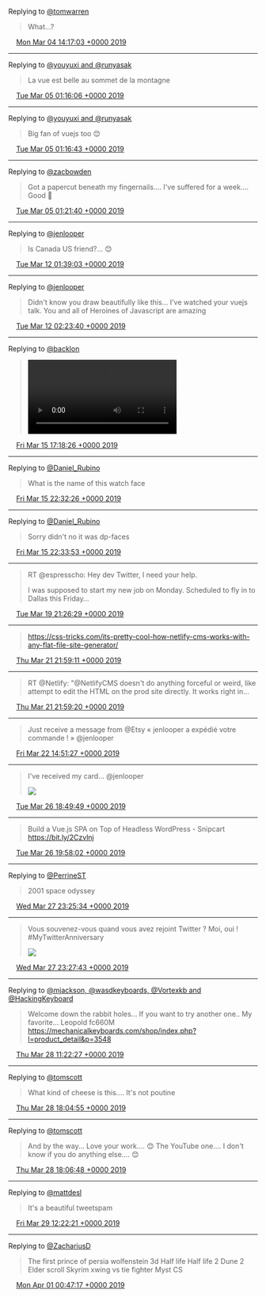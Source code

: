 Replying to [@tomwarren](https://twitter.com/tomwarren/status/1102535070735306752)

> What...?

<img src="/media/tweet.ico" width="12" /> [Mon Mar 04 14:17:03 +0000 2019](https://twitter.com/eduplessis/status/1102573675688148992)

----

Replying to [@youyuxi and @runyasak](https://twitter.com/youyuxi/status/1102727175948648448)

> La vue est belle au sommet de la montagne

<img src="/media/tweet.ico" width="12" /> [Tue Mar 05 01:16:06 +0000 2019](https://twitter.com/eduplessis/status/1102739529939800064)

----

Replying to [@youyuxi and @runyasak](https://twitter.com/youyuxi/status/1102727175948648448)

> Big fan of vuejs too 😊

<img src="/media/tweet.ico" width="12" /> [Tue Mar 05 01:16:43 +0000 2019](https://twitter.com/eduplessis/status/1102739683514220545)

----

Replying to [@zacbowden](https://twitter.com/zacbowden/status/1102703209141977089)

> Got a papercut beneath my fingernails.... I've suffered for a week.... Good 🤞

<img src="/media/tweet.ico" width="12" /> [Tue Mar 05 01:21:40 +0000 2019](https://twitter.com/eduplessis/status/1102740930027761664)

----

Replying to [@jenlooper](https://twitter.com/jenlooper/status/1105261633721585670)

> Is Canada US friend?... 😊

<img src="/media/tweet.ico" width="12" /> [Tue Mar 12 01:39:03 +0000 2019](https://twitter.com/eduplessis/status/1105282019528007680)

----

Replying to [@jenlooper](https://twitter.com/jenlooper/status/1105291043744948225)

> Didn't know you draw beautifully like this... I've watched your vuejs talk. You and all of Heroines of Javascript are amazing

<img src="/media/tweet.ico" width="12" /> [Tue Mar 12 02:23:40 +0000 2019](https://twitter.com/eduplessis/status/1105293247637872641)

----

Replying to [@backlon](https://twitter.com/backlon/status/1106600060744142848)

> <video controls><source src="/media/1106605587662622722-D1tz6GcWkAAgzE-.mp4">Your browser does not support the video tag.</video>

<img src="/media/tweet.ico" width="12" /> [Fri Mar 15 17:18:26 +0000 2019](https://twitter.com/eduplessis/status/1106605587662622722)

----

Replying to [@Daniel_Rubino](https://twitter.com/Daniel_Rubino/status/1106650199353671680)

> What is the name of this watch face

<img src="/media/tweet.ico" width="12" /> [Fri Mar 15 22:32:26 +0000 2019](https://twitter.com/eduplessis/status/1106684608668749824)

----

Replying to [@Daniel_Rubino](https://twitter.com/eduplessis/status/1106684608668749824)

> Sorry didn't no it was dp-faces

<img src="/media/tweet.ico" width="12" /> [Fri Mar 15 22:33:53 +0000 2019](https://twitter.com/eduplessis/status/1106684971811594241)

----

> RT @espresscho: Hey dev Twitter, I need your help.
>
> I was supposed to start my new job on Monday. Scheduled to fly in to Dallas this Friday…

<img src="/media/tweet.ico" width="12" /> [Tue Mar 19 21:26:29 +0000 2019](https://twitter.com/eduplessis/status/1108117565056999424)

----

> https://css-tricks.com/its-pretty-cool-how-netlify-cms-works-with-any-flat-file-site-generator/

<img src="/media/tweet.ico" width="12" /> [Thu Mar 21 21:59:11 +0000 2019](https://twitter.com/eduplessis/status/1108850567873527808)

----

> RT @Netlify: "@NetlifyCMS doesn't do anything forceful or weird, like attempt to edit the HTML on the prod site directly. It works right in…

<img src="/media/tweet.ico" width="12" /> [Thu Mar 21 21:59:20 +0000 2019](https://twitter.com/eduplessis/status/1108850604485627906)

----

> Just receive a message from @Etsy
> « jenlooper a expédié votre commande ! »
> @jenlooper

<img src="/media/tweet.ico" width="12" /> [Fri Mar 22 14:51:27 +0000 2019](https://twitter.com/eduplessis/status/1109105313586823168)

----

> I've received my card... @jenlooper
>
> ![](/media/1110614852299640833-D2myUXJXQAA0jCU.jpg)

<img src="/media/tweet.ico" width="12" /> [Tue Mar 26 18:49:49 +0000 2019](https://twitter.com/eduplessis/status/1110614852299640833)

----

> Build a Vue.js SPA on Top of Headless WordPress - Snipcart https://bit.ly/2Czvlnj

<img src="/media/tweet.ico" width="12" /> [Tue Mar 26 19:58:02 +0000 2019](https://twitter.com/eduplessis/status/1110632019481055232)

----

Replying to [@PerrineST](https://twitter.com/PerrineST/status/1110623105347698694)

> 2001 space odyssey

<img src="/media/tweet.ico" width="12" /> [Wed Mar 27 23:25:34 +0000 2019](https://twitter.com/eduplessis/status/1111046632433467393)

----

> Vous souvenez-vous quand vous avez rejoint Twitter ? Moi, oui ! #MyTwitterAnniversary
>
> ![](/media/1111047175922946048-D2s7hCzWkAEqmZE.jpg)

<img src="/media/tweet.ico" width="12" /> [Wed Mar 27 23:27:43 +0000 2019](https://twitter.com/eduplessis/status/1111047175922946048)

----

Replying to [@mjackson, @wasdkeyboards, @Vortexkb and @HackingKeyboard](https://twitter.com/mjackson/status/1111014978809532416)

> Welcome down the rabbit holes... If you want to try another one..
>  My favorite... Leopold fc660M https://mechanicalkeyboards.com/shop/index.php?l=product_detail&p=3548

<img src="/media/tweet.ico" width="12" /> [Thu Mar 28 11:22:27 +0000 2019](https://twitter.com/eduplessis/status/1111227042757005314)

----

Replying to [@tomscott](https://twitter.com/tomscott/status/1111074671225700352)

> What kind of cheese is this.... It's not poutine

<img src="/media/tweet.ico" width="12" /> [Thu Mar 28 18:04:55 +0000 2019](https://twitter.com/eduplessis/status/1111328326411583495)

----

Replying to [@tomscott](https://twitter.com/tomscott/status/1111074671225700352)

> And by the way... Love your work.... 😊 The YouTube one.... I don't know if you do anything else.... 😊

<img src="/media/tweet.ico" width="12" /> [Thu Mar 28 18:06:48 +0000 2019](https://twitter.com/eduplessis/status/1111328801093570561)

----

Replying to [@mattdesl](https://twitter.com/mattdesl/status/1111599212846870528)

> It's a beautiful tweetspam

<img src="/media/tweet.ico" width="12" /> [Fri Mar 29 12:22:21 +0000 2019](https://twitter.com/eduplessis/status/1111604506792521729)

----

Replying to [@ZachariusD](https://twitter.com/ZachariusD/status/1108863223330033664)

> The first prince of persia
> wolfenstein 3d
> Half life
> Half life 2
> Dune 2
> Elder scroll
> Skyrim
> xwing vs tie fighter
> Myst
> CS

<img src="/media/tweet.ico" width="12" /> [Mon Apr 01 00:47:17 +0000 2019](https://twitter.com/eduplessis/status/1112516750929739776)